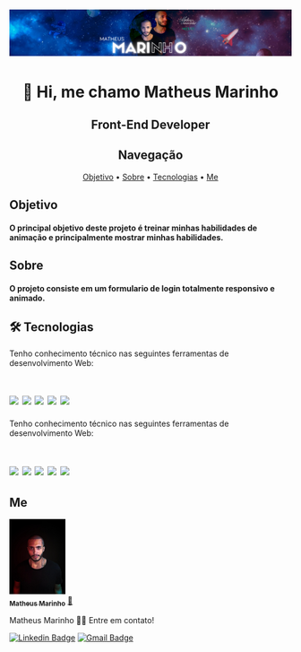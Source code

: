 <h1 align="center">
  <img alt="NextLevelWeek" title="#NextLevelWeek" src="./Banner.png" />
</h1>

<h1 align="center">👋 Hi, me chamo Matheus Marinho </h1> 
<h2 align="center"> Front-End Developer </h2>






<h2 align="center" > Navegação </h2>

<p align="center">
 <a href="#objetivo">Objetivo</a> •
 <a href="#sobre">Sobre</a> • 
 <a href="#tecnologias">Tecnologias</a> • 
 <a href="#autor">Me</a>
</p>



<h2 align="left" id="objetivo">  Objetivo </h2>

<h4> O principal objetivo deste projeto é treinar minhas habilidades de animação e principalmente mostrar minhas habilidades. </h4>

<h2 align="left" id="sobre">  Sobre </h2>

<h4>  O projeto consiste em um formulario de login totalmente responsivo e animado.  </h4>



<h2 align="left" id="tecnologias"> 🛠 Tecnologias </h2>

Tenho conhecimento técnico nas seguintes ferramentas de desenvolvimento Web:


<h1 aling="center">
<img  src="https://img.shields.io/static/v1?label=&message=HTML5&color=critical&style=for-the-badge&logo=ghost"/> <img src="https://img.shields.io/static/v1?label=&message=CANVA&color=blue&style=for-the-badge&logo=ghost"/> <img src="https://img.shields.io/static/v1?label=&message=CSS3&color=9cf&style=for-the-badge&logo=ghost"/> <img src="https://img.shields.io/static/v1?label=&message=JAVASCRIPT&color=yellow&style=for-the-badge&logo=ghost"/>  <img src="https://img.shields.io/static/v1?label=&message=REACT&color=blue&style=for-the-badge&logo=ghost"/>
</h1>

Tenho conhecimento técnico nas seguintes ferramentas de desenvolvimento Web:

<h1 aling="center">
<img  src="https://img.shields.io/static/v1?label=&message=Adobe_PhotoShop&color=blue&style=for-the-badge&logo=ghost"/> <img src="https://img.shields.io/static/v1?label=&message=Figma&color=critical&style=for-the-badge&logo=ghost"/> <img src="https://img.shields.io/static/v1?label=&message=JAVASCRIPT&color=yellow&style=for-the-badge&logo=ghost"/> <img src="https://img.shields.io/static/v1?label=&message=REACT&color=blue&style=for-the-badge&logo=ghost"/> <img src="https://img.shields.io/static/v1?label=&message=Adobe_Illustrator&color=yellow&style=for-the-badge&logo=ghost"/>
</h1>




<h2 align="left" id="autor">  Me </h2>


<a href="#">
 <img src="Me.jpeg" width="100px;" alt="" />
 <br />
 <sub><b>Matheus Marinho</b></sub></a> <a href="#" title="Matheus Marinho">🚀</a>


 Matheus Marinho 👋🏽 Entre em contato!

[![Linkedin Badge](https://img.shields.io/badge/-Matheus-blue?style=flat-square&logo=Linkedin&logoColor=white&link=https://www.linkedin.com/in/matheus-marinho-3010)](https://www.linkedin.com/in/matheus-marinho-3010) 
[![Gmail Badge](https://img.shields.io/badge/-matheus152009dos@gmail.com-c14438?style=flat-square&logo=Gmail&logoColor=white&link=mailto:matheus152009dos@gmail.com)](mailto:matheus152009dos@gmail.com)
